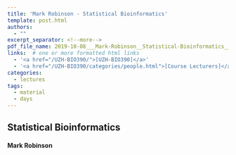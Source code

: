 ```yaml
---
title: 'Mark Robinson - Statistical Bioinformatics'
template: post.html
authors:
  - ""
excerpt_separator: <!--more-->
pdf_file_name: 2019-10-08___Mark-Robinson__Statistical-Bioinformatics__UZH-BIO390-HS19-lecture-04.pdf
links:  # one or more formatted html links
  - '<a href="/UZH-BIO390/">[UZH-BIO390]</a>'
  - '<a href="/UZH-BIO390/categories/people.html">[Course Lecturers]</a>'
categories:
  - lectures
tags:
  - material
  - days
---
```


## Statistical Bioinformatics
#### Mark Robinson

<!--more-->



